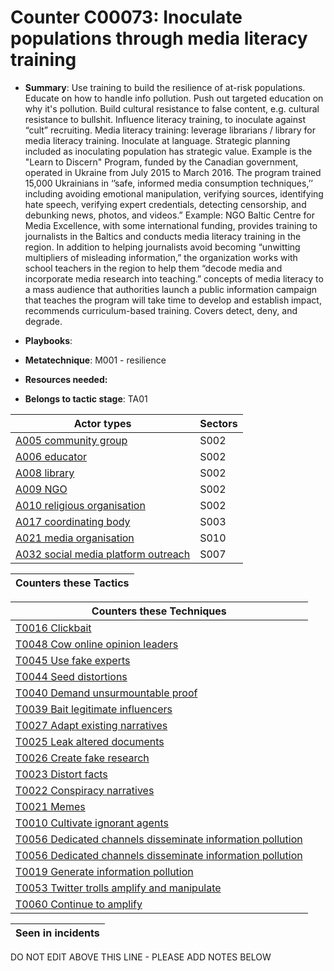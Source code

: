 # Counter C00073: Inoculate populations through media literacy training

* **Summary**: Use training to build the resilience of at-risk populations. Educate on how to handle info pollution. Push out targeted education on why it's pollution.  Build cultural resistance to false content, e.g. cultural resistance to bullshit.  Influence literacy training, to inoculate against “cult” recruiting.  Media literacy training: leverage librarians / library for media literacy training. Inoculate at language.   Strategic planning included as inoculating population has strategic value. Example is the "Learn to Discern" Program, funded by the Canadian government, operated in Ukraine from July 2015 to March 2016. The program trained 15,000 Ukrainians in ‘’safe, informed media consumption techniques,’’ including avoiding emotional manipulation, verifying sources, identifying hate speech, verifying expert credentials, detecting censorship, and debunking news, photos, and videos.”  Example: NGO Baltic Centre for Media Excellence, with some international funding, provides training to journalists in the Baltics and conducts media literacy training in the region. In addition to helping journalists avoid becoming “unwitting multipliers of misleading information,” the organization works with school teachers in the region to help them “decode media and incorporate media research into teaching.” concepts of media literacy to a mass audience that authorities launch a public information campaign that teaches the program will take time to develop and establish impact, recommends curriculum-based training.  Covers detect, deny, and degrade. 

* **Playbooks**: 

* **Metatechnique**: M001 - resilience

* **Resources needed:** 

* **Belongs to tactic stage**: TA01


| Actor types | Sectors |
| ----------- | ------- |
| [A005 community group](../generated_pages/actortypes/A005.md) | S002 |
| [A006 educator](../generated_pages/actortypes/A006.md) | S002 |
| [A008 library](../generated_pages/actortypes/A008.md) | S002 |
| [A009 NGO](../generated_pages/actortypes/A009.md) | S002 |
| [A010 religious organisation ](../generated_pages/actortypes/A010.md) | S002 |
| [A017 coordinating body](../generated_pages/actortypes/A017.md) | S003 |
| [A021 media organisation](../generated_pages/actortypes/A021.md) | S010 |
| [A032 social media platform outreach ](../generated_pages/actortypes/A032.md) | S007 |



| Counters these Tactics |
| ---------------------- |



| Counters these Techniques |
| ------------------------- |
| [T0016 Clickbait](../generated_pages/techniques/T0016.md) |
| [T0048 Cow online opinion leaders](../generated_pages/techniques/T0048.md) |
| [T0045 Use fake experts](../generated_pages/techniques/T0045.md) |
| [T0044 Seed distortions](../generated_pages/techniques/T0044.md) |
| [T0040 Demand unsurmountable proof](../generated_pages/techniques/T0040.md) |
| [T0039 Bait legitimate influencers](../generated_pages/techniques/T0039.md) |
| [T0027 Adapt existing narratives](../generated_pages/techniques/T0027.md) |
| [T0025 Leak altered documents](../generated_pages/techniques/T0025.md) |
| [T0026 Create fake research](../generated_pages/techniques/T0026.md) |
| [T0023 Distort facts](../generated_pages/techniques/T0023.md) |
| [T0022 Conspiracy narratives](../generated_pages/techniques/T0022.md) |
| [T0021 Memes](../generated_pages/techniques/T0021.md) |
| [T0010 Cultivate ignorant agents](../generated_pages/techniques/T0010.md) |
| [T0056 Dedicated channels disseminate information pollution](../generated_pages/techniques/T0056.md) |
| [T0056 Dedicated channels disseminate information pollution](../generated_pages/techniques/T0056.md) |
| [T0019 Generate information pollution](../generated_pages/techniques/T0019.md) |
| [T0053 Twitter trolls amplify and manipulate](../generated_pages/techniques/T0053.md) |
| [T0060 Continue to amplify](../generated_pages/techniques/T0060.md) |



| Seen in incidents |
| ----------------- |


DO NOT EDIT ABOVE THIS LINE - PLEASE ADD NOTES BELOW